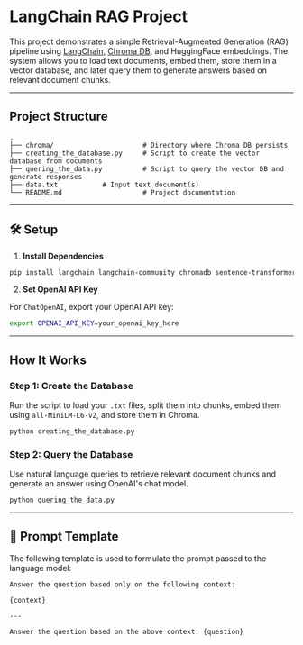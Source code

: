
# LangChain RAG Project

This project demonstrates a simple Retrieval-Augmented Generation (RAG) pipeline using [LangChain](https://github.com/langchain-ai/langchain), [Chroma DB](https://github.com/chroma-core/chroma), and HuggingFace embeddings. The system allows you to load text documents, embed them, store them in a vector database, and later query them to generate answers based on relevant document chunks.

---

##  Project Structure

```
.
├── chroma/                      # Directory where Chroma DB persists
├── creating_the_database.py     # Script to create the vector database from documents
├── quering_the_data.py          # Script to query the vector DB and generate responses
├── data.txt           # Input text document(s)
└── README.md                    # Project documentation
```

---

## 🛠️ Setup

1. **Install Dependencies**

```bash
pip install langchain langchain-community chromadb sentence-transformers langchain-openai
```

2. **Set OpenAI API Key**

For `ChatOpenAI`, export your OpenAI API key:

```bash
export OPENAI_API_KEY=your_openai_key_here
```

---

## How It Works

### Step 1: Create the Database

Run the script to load your `.txt` files, split them into chunks, embed them using `all-MiniLM-L6-v2`, and store them in Chroma.

```bash
python creating_the_database.py
```

### Step 2: Query the Database

Use natural language queries to retrieve relevant document chunks and generate an answer using OpenAI's chat model.

```bash
python quering_the_data.py
```

---

## 📝 Prompt Template

The following template is used to formulate the prompt passed to the language model:

```
Answer the question based only on the following context:

{context}

---

Answer the question based on the above context: {question}
```

